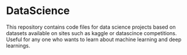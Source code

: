# DataScience

This repository contains code files for data science projects based on datasets available on sites such as kaggle or datascince 
competitions. Useful for any one who wants to learn about machine learning and deep learnings.